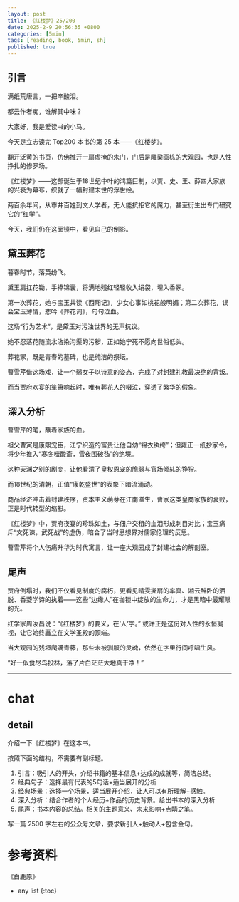 ```yaml
---
layout: post
title: 《红楼梦》25/200
date: 2025-2-9 20:56:35 +0800
categories: [5min]
tags: [reading, book, 5min, sh]
published: true
---
```



## 引言  

满纸荒唐言，一把辛酸泪。  

都云作者痴，谁解其中味？

大家好，我是爱读书的小马。

今天是立志读完 Top200 本书的第 25 本——《红楼梦》。

翻开泛黄的书页，仿佛推开一扇虚掩的朱门，门后是雕梁画栋的大观园，也是人性挣扎的修罗场。

《红楼梦》——这部诞生于18世纪中叶的鸿篇巨制，以贾、史、王、薛四大家族的兴衰为幕布，织就了一幅封建末世的浮世绘。

两百余年间，从市井百姓到文人学者，无人能抗拒它的魔力，甚至衍生出专门研究它的“红学”。

今天，我们仍在这面镜中，看见自己的倒影。

## 黛玉葬花

暮春时节，落英纷飞。

黛玉肩扛花锄，手捧锦囊，将满地残红轻轻收入绢袋，埋入香冢。

第一次葬花，她与宝玉共读《西厢记》，少女心事如桃花般明媚；第二次葬花，误会宝玉薄情，悲吟《葬花词》，句句泣血。  

这场“行为艺术”，是黛玉对污浊世界的无声抗议。

她不忍落花随流水沾染沟渠的污秽，正如她宁死不愿向世俗低头。

葬花冢，既是青春的墓碑，也是纯洁的祭坛。

曹雪芹借这场戏，让一个弱女子以诗意的姿态，完成了对封建礼教最决绝的背叛。

而当贾府欢宴的笙箫响起时，唯有葬花人的啜泣，穿透了繁华的假象。

## 深入分析

曹雪芹的笔，蘸着家族的血。

祖父曹寅是康熙宠臣，江宁织造的富贵让他自幼“锦衣纨绔”；但雍正一纸抄家令，将少年推入“寒冬噎酸齑，雪夜围破毡”的绝境。

这种天渊之别的剧变，让他看清了皇权恩宠的脆弱与官场倾轧的狰狞。  

而18世纪的清朝，正值“康乾盛世”的表象下暗流涌动。

商品经济冲击着封建秩序，资本主义萌芽在江南滋生，曹家这类皇商家族的衰败，正是时代转型的缩影。

《红楼梦》中，贾府夜宴的珍珠如土，与佃户交租的血泪形成刺目对比；宝玉痛斥“文死谏，武死战”的虚伪，暗合了当时思想界对儒家伦理的反思。

曹雪芹将个人伤痛升华为时代寓言，让一座大观园成了封建社会的解剖室。

## 尾声

贾府倒塌时，我们不仅看见制度的腐朽，更看见晴雯撕扇的率真、湘云醉卧的洒脱、香菱学诗的执着——这些“边缘人”在枷锁中绽放的生命力，才是黑暗中最耀眼的光。  

红学家周汝昌说：“《红楼梦》的要义，在‘人’字。” 或许正是这份对人性的永恒凝视，让它始终矗立在文学圣殿的顶端。

当大观园的残垣爬满青藤，那些未被驯服的灵魂，依然在字里行间呼啸生风。  

“好一似食尽鸟投林，落了片白茫茫大地真干净！”

------------------------------------------------------------------------

# chat

## detail

介绍一下《红楼梦》在这本书。

按照下面的结构，不需要有副标题。

1. 引言：吸引人的开头，介绍书籍的基本信息+达成的成就等，简洁总结。
2. 经典句子：选择最有代表的5句话+适当展开的分析
3. 经典场景：选择一个场景，适当展开介绍，让人可以有所理解+感触。
4. 深入分析：结合作者的个人经历+作品的历史背景。给出书本的深入分析
5. 尾声：书本内容的总结。相关的主题意义、未来影响+点睛之笔。

写一篇 2500 字左右的公众号文章，要求新引人+触动人+包含金句。


# 参考资料

 《白鹿原》

* any list
{:toc}